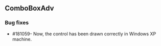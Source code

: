 ## ComboBoxAdv

### Bug fixes

* \#181059- Now, the control has been drawn correctly in Windows XP machine.